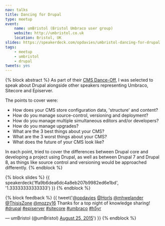 ```yaml
---
nav: talks
title: Dancing for Drupal
type: meetup
event:
    name: umBristol (Bristol Umbraco user group)
    website: http://umbristol.co.uk
    location: Bristol, UK
slides: https://speakerdeck.com/opdavies/umbristol-dancing-for-drupal
tags:
    - meetup
    - umbristol
    - drupal
tweets: yes
---
```

{% block abstract %}
As part of their [CMS Dance-Off](http://www.meetup.com/umBristol/events/223807592/), I was selected to speak about Drupal alongside other speakers representing Umbraco, Sitecore and Episerver.

The points to cover were:

* How does your CMS store configuration data, 'structure' and content?
* How do you manage source-control, versioning and deployment?
* How do you manage multiple simultaneous editors and/or developers?
* How do you manage upgrades?
* What are the 3 best things about your CMS?
* What are the 3 worst things about your CMS?
* What does the future of your CMS look like?

In each point, tried to cover the differences between Drupal core and developing a project using Drupal, as well as between Drupal 7 and Drupal 8, as things like source control and versioning would be approached differently.
{% endblock %}

{% block slides %}
{{ speakerdeck('ffa9b6dea6dc4a8eb207b9982ed6e1bd', '1.33333333333333') }}
{% endblock %}

{% block feedback %}
{{ tweet('<a href="https://twitter.com/opdavies">@opdavies</a> <a href="https://twitter.com/Horls">@Horls</a> <a href="https://twitter.com/mhwelander">@mhwelander</a> <a href="https://twitter.com/ThisisZone">@ThisisZone</a> <a href="https://twitter.com/mozzy16">@mozzy16</a> Thanks for a top night of knowledge sharing! <a href="https://twitter.com/hashtag/drupal?src=hash">#drupal</a> <a href="https://twitter.com/hashtag/episerver?src=hash">#episerver</a> <a href="https://twitter.com/hashtag/sitecore?src=hash">#sitecore</a> <a href="https://twitter.com/hashtag/umbraco?src=hash">#umbraco</a> <a href="https://twitter.com/hashtag/h5yr?src=hash">#h5yr</a></p>&mdash; umBristol (@umBristol) <a href="https://twitter.com/umBristol/status/636290498362216449">August 25, 2015</a>') }}
{% endblock %}
